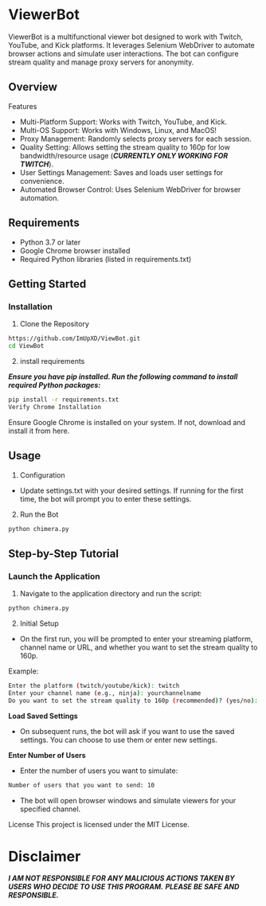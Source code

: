 # ViewerBot

ViewerBot is a multifunctional viewer bot designed to work with Twitch, YouTube, and Kick platforms. It leverages Selenium WebDriver to automate browser actions and simulate user interactions. The bot can configure stream quality and manage proxy servers for anonymity.



## Overview
Features
- Multi-Platform Support: Works with Twitch, YouTube, and Kick.
- Multi-OS Support: Works with Windows, Linux, and MacOS!
- Proxy Management: Randomly selects proxy servers for each session.
- Quality Setting: Allows setting the stream quality to 160p for low bandwidth/resource usage (***CURRENTLY ONLY WORKING FOR TWITCH***).
- User Settings Management: Saves and loads user settings for convenience.
- Automated Browser Control: Uses Selenium WebDriver for browser automation.

## Requirements
- Python 3.7 or later
- Google Chrome browser installed
- Required Python libraries (listed in requirements.txt)

## Getting Started

### Installation

1. Clone the Repository

```sh
https://github.com/ImUpXD/ViewBot.git
cd ViewBot
```
2. install requirements

***Ensure you have pip installed. Run the following command to install required Python packages:***

```sh
pip install -r requirements.txt
Verify Chrome Installation
```
Ensure Google Chrome is installed on your system. If not, download and install it from here.

## Usage

1. Configuration

- Update settings.txt with your desired settings. If running for the first time, the bot will prompt you to enter these settings.

2. Run the Bot

```sh 
python chimera.py
```

## Step-by-Step Tutorial

### Launch the Application

1. Navigate to the application directory and run the script:

```sh
python chimera.py
```

2. Initial Setup

- On the first run, you will be prompted to enter your streaming platform, channel name or URL, and whether you want to set the stream quality to 160p.

Example:

```sh
Enter the platform (twitch/youtube/kick): twitch
Enter your channel name (e.g., ninja): yourchannelname
Do you want to set the stream quality to 160p (recommended)? (yes/no): yes
```
**Load Saved Settings**

- On subsequent runs, the bot will ask if you want to use the saved settings. You can choose to use them or enter new settings.

**Enter Number of Users**

- Enter the number of users you want to simulate:

```sh
Number of users that you want to send: 10
```

- The bot will open browser windows and simulate viewers for your specified channel.


License
This project is licensed under the MIT License.

# Disclaimer
***I AM NOT RESPONSIBLE FOR ANY MALICIOUS ACTIONS TAKEN BY USERS WHO DECIDE TO USE THIS PROGRAM.***
***PLEASE BE SAFE AND RESPONSIBLE.***
